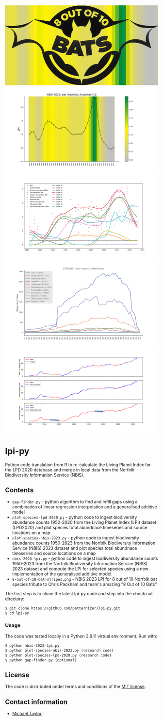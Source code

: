 ![image](https://github.com/patternizer/lpi-py/blob/main/8-out-of-10-bat-stripes.png)
![image](https://github.com/patternizer/lpi-py/blob/main/nbis-2023-bat-10-biodiversity-stripes.png)
![image](https://github.com/patternizer/lpi-py/blob/main/nbis-2023-bat-10-gam.png)
![image](https://github.com/patternizer/lpi-py/blob/main/lpd-2020-biodiversity-class-temporal-distribution.png)
![image](https://github.com/patternizer/lpi-py/blob/main/linear-interpolation-gap-filling.png)

# lpi-py

Python code translation from R to re-calculate the Living Planet Index for the LPD 2020 database and merge in local data from the Norfolk Biodiversity Information Service (NBIS).

## Contents

* `gap-finder.py` - python algorithm to find and infill gaps using a combination of linear regression interpolation and a generalised additive model
* `plot-species-lpd-2020.py` - python code to ingest biodiversity abundance counts 1950-2020 from the Living Planet Index (LPI) dataset (LPD2020) and plot species total abundnace timeseries and source locations on a map
* `plot-species-nbis-2023.py` - python code to ingest biodiversity abundance counts 1950-2023 from the Norfolk Biodiversity Information Service (NBIS) 2023 dataset and plot species total abundnace timeseries and source locations on a map
* `nbis-2023-lpi.py` - python code to ingest biodiversity abundance counts 1950-2023 from the Norfolk Biodiversity Information Service (NBIS) 2023 dataset and compute the LPI for selected species using a new implementation of the generalised additive model.
* `8-out-of-10-bat-stripes.png` - NBIS 2023 LPI for 8 out of 10 Norfolk bat species tribute to Chris Packham and team's amazing "8 Out of 10 Bats"

The first step is to clone the latest lpi-py code and step into the check out directory: 

    $ git clone https://github.com/patternizer/lpi-py.git
    $ cd lpi-py

### Usage

The code was tested locally in a Python 3.8.11 virtual environment. 
Run with:

    $ python nbis-2023-lpi.py
    $ python plot-species-nbis-2023.py (research code)
    $ python plot-species-lpd-2020.py (research code)
    $ python gap-finder.py (optional)
    
## License

The code is distributed under terms and conditions of the [MIT license](https://opensource.org/licenses/MIT).

## Contact information

* [Michael Taylor](patternizer@proton.me)






